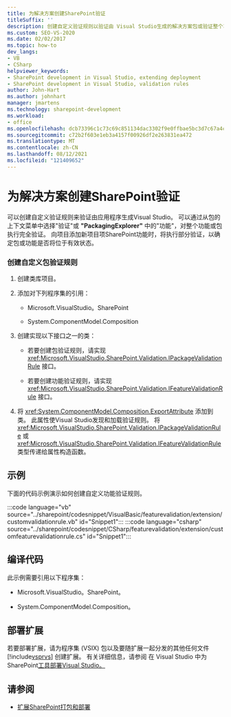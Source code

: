 ```yaml
---
title: 为解决方案创建SharePoint验证
titleSuffix: ''
description: 创建自定义验证规则以验证由 Visual Studio生成的解决方案包或验证整个功能。
ms.custom: SEO-VS-2020
ms.date: 02/02/2017
ms.topic: how-to
dev_langs:
- VB
- CSharp
helpviewer_keywords:
- SharePoint development in Visual Studio, extending deployment
- SharePoint development in Visual Studio, validation rules
author: John-Hart
ms.author: johnhart
manager: jmartens
ms.technology: sharepoint-development
ms.workload:
- office
ms.openlocfilehash: dcb73396c1c73c69c851134dac3302f9e0ffbae5bc3d7c67a4cccfa171b14e53
ms.sourcegitcommit: c72b2f603e1eb3a4157f00926df2e263831ea472
ms.translationtype: MT
ms.contentlocale: zh-CN
ms.lasthandoff: 08/12/2021
ms.locfileid: "121409652"
---
```

# <a name="create-feature-and-package-validations-for-sharepoint-solutions"></a>为解决方案创建SharePoint验证

  可以创建自定义验证规则来验证由应用程序生成Visual Studio。 可以通过从包的上下文菜单中选择"验证"或 **"PackagingExplorer"** 中的"功能"，对整个功能或包执行完全验证。  向项目添加新项目项SharePoint功能时，将执行部分验证，以确定包或功能是否将位于有效状态。

### <a name="to-create-a-custom-package-validation-rule"></a>创建自定义包验证规则

1. 创建类库项目。

2. 添加对下列程序集的引用：

    - Microsoft.VisualStudio。SharePoint

    - System.ComponentModel.Composition

3. 创建实现以下接口之一的类：

    - 若要创建包验证规则，请实现 <xref:Microsoft.VisualStudio.SharePoint.Validation.IPackageValidationRule> 接口。

    - 若要创建功能验证规则，请实现 <xref:Microsoft.VisualStudio.SharePoint.Validation.IFeatureValidationRule> 接口。

4. 将 <xref:System.ComponentModel.Composition.ExportAttribute> 添加到 类。 此属性使Visual Studio发现和加载验证规则。 将 <xref:Microsoft.VisualStudio.SharePoint.Validation.IPackageValidationRule> 或 <xref:Microsoft.VisualStudio.SharePoint.Validation.IFeatureValidationRule> 类型传递给属性构造函数。

## <a name="example"></a>示例
 下面的代码示例演示如何创建自定义功能验证规则。

 :::code language="vb" source="../sharepoint/codesnippet/VisualBasic/featurevalidation/extension/customvalidationrule.vb" id="Snippet1":::
 :::code language="csharp" source="../sharepoint/codesnippet/CSharp/featurevalidation/extension/customfeaturevalidationrule.cs" id="Snippet1":::

## <a name="compile-the-code"></a>编译代码
 此示例需要引用以下程序集：

- Microsoft.VisualStudio。SharePoint。

- System.ComponentModel.Composition。

## <a name="deploy-the-extension"></a>部署扩展
 若要部署扩展，请为程序集 (VSIX) 包以及要随扩展一起分发的其他任何文件 [!include[vsprvs](../sharepoint/includes/vsprvs-md.md)] 创建扩展。 有关详细信息，请参阅 在 Visual Studio 中为 SharePoint[工具部署Visual Studio。](../sharepoint/deploying-extensions-for-the-sharepoint-tools-in-visual-studio.md)

## <a name="see-also"></a>请参阅
- [扩展SharePoint打包和部署](../sharepoint/extending-sharepoint-packaging-and-deployment.md)
